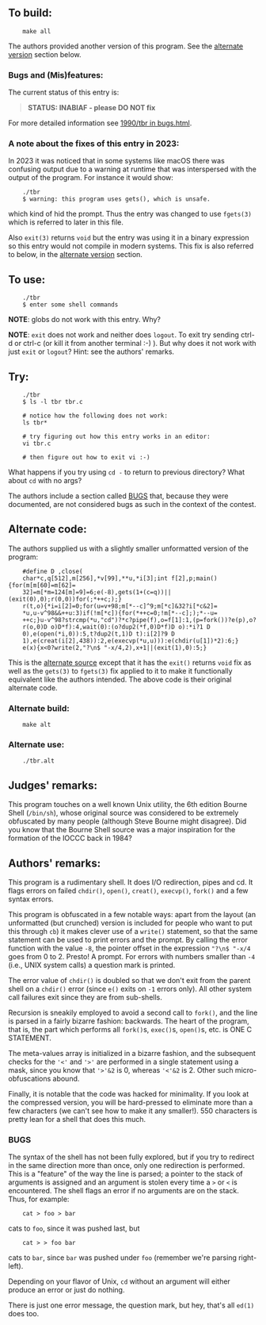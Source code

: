 ## To build:

``` <!---sh-->
    make all
```

The authors provided another version of this program. See the [alternate
version](#alternate-code) section below.


### Bugs and (Mis)features:

The current status of this entry is:

> **STATUS: INABIAF - please DO NOT fix**

For more detailed information see [1990/tbr in bugs.html](../../bugs.html#1990_tbr).


### A note about the fixes of this entry in 2023:

In 2023 it was noticed that in some systems like macOS there was confusing
output due to a warning at runtime that was interspersed with the output of the
program. For instance it would show:

``` <!---sh-->
    ./tbr
    $ warning: this program uses gets(), which is unsafe.
```

which kind of hid the prompt. Thus the entry was changed to use `fgets(3)` which
is referred to later in this file.

Also `exit(3)` returns `void` but the entry was using it in a binary expression so
this entry would not compile in modern systems. This fix is also referred to
below, in the [alternate version](#alternate-code) section.


## To use:

``` <!---sh-->
    ./tbr
    $ enter some shell commands
```

**NOTE**: globs do not work with this entry. Why?

**NOTE**: `exit` does not work and neither does `logout`. To exit try sending ctrl-d
or ctrl-c (or kill it from another terminal :-) ). But why does it not work with
just `exit` or `logout`? Hint: see the authors' remarks.


## Try:

``` <!---sh-->
    ./tbr
    $ ls -l tbr tbr.c

    # notice how the following does not work:
    ls tbr*

    # try figuring out how this entry works in an editor:
    vi tbr.c

    # then figure out how to exit vi :-)
```

What happens if you try using `cd -` to return to previous directory? What about
`cd` with no args?

The authors include a section called [BUGS](#bugs) that, because they were
documented, are not considered bugs as such in the context of the contest.


## Alternate code:

The authors supplied us with a slightly smaller unformatted version
of the program:

``` <!---c-->
    #define D ,close(
    char*c,q[512],m[256],*v[99],**u,*i[3];int f[2],p;main(){for(m[m[60]=m[62]=
    32]=m[*m=124[m]=9]=6;e(-8),gets(1+(c=q))||(exit(0),0);r(0,0))for(;*++c;);}
    r(t,o){*i=i[2]=0;for(u=v+98;m[*--c]^9;m[*c]&32?i[*c&2]=
    *u,u-v^98&&++u:3)if(!m[*c]){for(*++c=0;!m[*--c];);*--u=
    ++c;}u-v^98?strcmp(*u,"cd")?*c?pipe(f),o=f[1]:1,(p=fork())?e(p),o?
    r(o,0)D o)D*f):4,wait(0):(o?dup2(*f,0)D*f)D o):*i?1 D
    0),e(open(*i,0)):5,t?dup2(t,1)D t):i[2]?9 D
    1),e(creat(i[2],438)):2,e(execvp(*u,u))):e(chdir(u[1])*2):6;}
    e(x){x<0?write(2,"?\n$ "-x/4,2),x+1||(exit(1),0):5;}
```

This is the [alternate source](%%REPO_URL%%/1990/tbr/tbr.alt.c) except that it
has the `exit()` returns `void` fix as well as the `gets(3)` to `fgets(3)` fix
applied to it to make it functionally equivalent like the authors intended. The
above code is their original alternate code.


### Alternate build:

``` <!---sh-->
    make alt
```


### Alternate use:

``` <!---sh-->
    ./tbr.alt
```


## Judges' remarks:

This program touches on a well known Unix utility, the 6th edition Bourne Shell
(`/bin/sh`), whose original source was considered to be extremely obfuscated by
many people (although Steve Bourne might disagree). Did you know that the Bourne
Shell source was a major inspiration for the formation of the IOCCC back in
1984?


## Authors' remarks:

This program is a rudimentary shell. It does I/O redirection, pipes
and cd. It flags errors on failed `chdir()`, `open()`, `creat()`,
`execvp()`, `fork()` and a few syntax errors.

This program is obfuscated in a few notable ways: apart from the layout (an
unformatted (but crunched) version is included for people who want to put this
through `cb`) it makes clever use of a `write()` statement, so that the same statement
can be used to print errors and the prompt. By calling the error function with
the value `-8`, the pointer offset in the expression `"?\n$ "-x/4` goes from 0
to 2.  Presto!  A prompt. For errors with numbers smaller than `-4` (i.e., UNIX
system calls) a question mark is printed.

The error value of `chdir()` is doubled so that we don't exit from the parent
shell on a `chdir()` error (since `e()` exits on `-1` errors only).  All other
system call failures exit since they are from sub-shells.

Recursion is sneakily employed to avoid a second call to `fork()`,
and the line is parsed in a fairly bizarre fashion:  backwards. The
heart of the program, that is, the part which performs all `fork()`s,
`exec()`s, `open()`s, etc. is ONE C STATEMENT.

The meta-values array is initialized in a bizarre fashion, and the
subsequent checks for the `'<'` and `'>'` are performed in a single
statement using a mask, since you know that `'>'&2` is 0, whereas
`'<'&2` is 2. Other such micro-obfuscations abound.

Finally, it is notable that the code was hacked for minimality. If
you look at the compressed version, you will be hard-pressed to
eliminate more than a few characters (we can't see how to make it
any smaller!).  550 characters is pretty lean for a shell that does
this much.


### BUGS

The syntax of the shell has not been fully explored, but if you try
to redirect in the same direction more than once, only one
redirection is performed. This is a "feature" of the way the line
is parsed; a pointer to the stack of arguments is assigned and an
argument is stolen every time a `>` or `<` is encountered.  The
shell flags an error if no arguments are on the stack. Thus, for
example:

``` <!---sh-->
    cat > foo > bar
```

cats to `foo`, since it was pushed last, but

``` <!---sh-->
    cat > > foo bar
```

cats to `bar`, since `bar` was pushed under `foo` (remember we're
parsing right-left).

Depending on your flavor of Unix, `cd` without an argument will
either produce an error or just do nothing.

There is just one error message, the question mark, but hey, that's
all `ed(1)` does too.


<!--

    Copyright © 1984-2024 by Landon Curt Noll. All Rights Reserved.

    You are free to share and adapt this file under the terms of this license:

        Creative Commons Attribution-ShareAlike 4.0 International (CC BY-SA 4.0)

    For more information, see:

        https://creativecommons.org/licenses/by-sa/4.0/

-->
